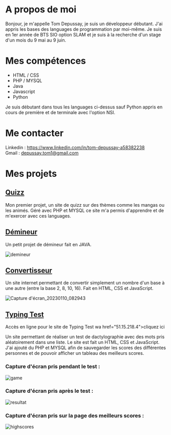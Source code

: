 # A propos de moi

Bonjour, je m'appelle Tom Depussay, je suis un développeur débutant. J'ai appris les bases des languages de programmation par moi-même.
Je suis en 1er année de BTS SIO option SLAM et je suis à la recherche d'un stage d'un mois du 9 mai au 9 juin.


# Mes compétences

- HTML / CSS
- PHP / MYSQL
- Java
- Javascript
- Python

Je suis débutant dans tous les languages ci-dessus sauf Python appris en cours de première et de terminale avec l'option NSI.


# Me contacter

Linkedin : https://www.linkedin.com/in/tom-depussay-a58382238 </br>
Gmail : depussay.tom1@gmail.com


# Mes projets 

## <a href="https://github.com/tomdepussay/quizz">Quizz</a>

Mon premier projet, un site de quizz sur des thèmes comme les mangas ou les animés. Géré avec PHP et MYSQL ce site m'a permis d'apprendre et de m'exercer avec ces languages.


## <a href="https://github.com/tomdepussay/demineur">Démineur</a>

Un petit projet de démineur fait en JAVA.

![demineur](https://user-images.githubusercontent.com/109548814/205096287-307d9470-22d5-410a-a101-ce3868694d15.png)


## <a href="https://github.com/tomdepussay/convertisseur">Convertisseur</a>

Un site internet permettant de convertir simplement un nombre d'un base à une autre (entre la base 2, 8, 10, 16). Fait en HTML, CSS et JavaScript.

![Capture d'écran_20230110_082943](https://user-images.githubusercontent.com/109548814/211488643-d3bfcb06-de90-4221-8ecf-abc19b0e1079.png)

## <a href="https://github.com/tomdepussay/typing-test">Typing Test</a>

Accès en ligne pour le site de Typing Test wa href="51.15.218.4">cliquez ici</a>

Un site permettant de réaliser un test de dactylographie avec des mots pris aléatoirement dans une liste. Le site est fait un HTML, CSS et JavaScript.
J'ai ajouté du PHP et MYSQL afin de sauvegarder les scores des différentes personnes et de pouvoir afficher un tableau des meilleurs scores.

### Capture d'écran pris pendant le test :

![game](https://user-images.githubusercontent.com/109548814/218255837-3e93f9c7-f09b-4c45-af96-b80d09f7578f.PNG)

### Capture d'écran pris après le test : 

![resultat](https://user-images.githubusercontent.com/109548814/218255853-18285f24-2106-49d7-9720-c75675977cd4.PNG)

### Capture d'écran pris sur la page des meilleurs scores :

![highscores](https://user-images.githubusercontent.com/109548814/218255859-2fa416a1-d7fd-481a-abec-ad79de9e1e6f.PNG)


